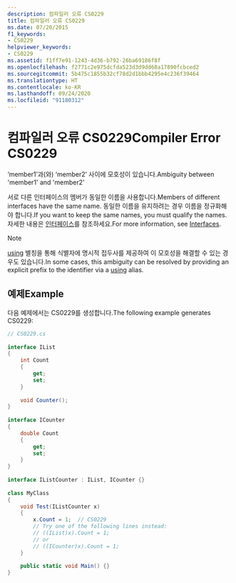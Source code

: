 ```yaml
---
description: 컴파일러 오류 CS0229
title: 컴파일러 오류 CS0229
ms.date: 07/20/2015
f1_keywords:
- CS0229
helpviewer_keywords:
- CS0229
ms.assetid: f1ff7e91-1243-4d36-b792-26ba69186f8f
ms.openlocfilehash: f2771c2e975dcfda523d3d9dd68a17890fcbced2
ms.sourcegitcommit: 5b475c1855b32cf78d2d1bbb4295e4c236f39464
ms.translationtype: HT
ms.contentlocale: ko-KR
ms.lasthandoff: 09/24/2020
ms.locfileid: "91180312"
---
```

# <a name="compiler-error-cs0229"></a><span data-ttu-id="7a7c6-103">컴파일러 오류 CS0229</span><span class="sxs-lookup"><span data-stu-id="7a7c6-103">Compiler Error CS0229</span></span>

<span data-ttu-id="7a7c6-104">‘member1’과(와) ‘member2’ 사이에 모호성이 있습니다.</span><span class="sxs-lookup"><span data-stu-id="7a7c6-104">Ambiguity between 'member1' and 'member2'</span></span>  
  
 <span data-ttu-id="7a7c6-105">서로 다른 인터페이스의 멤버가 동일한 이름을 사용합니다.</span><span class="sxs-lookup"><span data-stu-id="7a7c6-105">Members of different interfaces have the same name.</span></span> <span data-ttu-id="7a7c6-106">동일한 이름을 유지하려는 경우 이름을 정규화해야 합니다.</span><span class="sxs-lookup"><span data-stu-id="7a7c6-106">If you want to keep the same names, you must qualify the names.</span></span> <span data-ttu-id="7a7c6-107">자세한 내용은 [인터페이스](../../programming-guide/interfaces/index.md)를 참조하세요.</span><span class="sxs-lookup"><span data-stu-id="7a7c6-107">For more information, see [Interfaces](../../programming-guide/interfaces/index.md).</span></span>  
  
> [!NOTE]
> <span data-ttu-id="7a7c6-108">[using](../keywords/using-directive.md) 별칭을 통해 식별자에 명시적 접두사를 제공하여 이 모호성을 해결할 수 있는 경우도 있습니다.</span><span class="sxs-lookup"><span data-stu-id="7a7c6-108">In some cases, this ambiguity can be resolved by providing an explicit prefix to the identifier via a [using](../keywords/using-directive.md) alias.</span></span>  
  
## <a name="example"></a><span data-ttu-id="7a7c6-109">예제</span><span class="sxs-lookup"><span data-stu-id="7a7c6-109">Example</span></span>  

 <span data-ttu-id="7a7c6-110">다음 예제에서는 CS0229를 생성합니다.</span><span class="sxs-lookup"><span data-stu-id="7a7c6-110">The following example generates CS0229:</span></span>  
  
```csharp  
// CS0229.cs  
  
interface IList  
{  
    int Count  
    {  
        get;  
        set;  
    }  
  
    void Counter();  
}  
  
interface ICounter  
{  
    double Count  
    {  
        get;  
        set;  
    }  
}  
  
interface IListCounter : IList, ICounter {}  
  
class MyClass  
{  
    void Test(IListCounter x)  
    {  
        x.Count = 1;  // CS0229  
        // Try one of the following lines instead:  
        // ((IList)x).Count = 1;  
        // or  
        // ((ICounter)x).Count = 1;  
    }  
  
    public static void Main() {}  
}  
```
